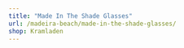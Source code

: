 ```yaml
---
title: "Made In The Shade Glasses"
url: /madeira-beach/made-in-the-shade-glasses/
shop: Kramladen
---
```

